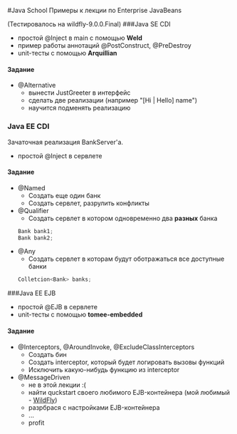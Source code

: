 
#Java School
Примеры к лекции по Enterprise JavaBeans

(Тестировалось на wildfly-9.0.0.Final)
###Java SE CDI
* простой @Inject в main с помощью **Weld**
* пример работы аннотаций @PostConstruct, @PreDestroy
* unit-тесты с помощью  **Arquillian**

#### Задание
* @Alternative
    * вынести JustGreeter в интерфейс
    * сделать две реализации (например "[Hi | Hello] name")
    * научится подменять реализацию
    
### Java EE CDI
Зачаточная реализация BankServer'а.
* простой @Inject в сервлете

#### Задание
* @Named
    * Создать еще один банк
    * Создать сервлет, разрулить конфликты
* @Qualifier
    * Создать сервлет в котором одновременно два **разных** банка
    ```java
    Bank bank1;
    Bank bank2;
    ```
* @Any    
    * Создать сервлет в которам будут оботражаться все доступные банки
    ```java
    Colletcion<Bank> banks;
    ```

###Java EE EJB
* простой @EJB в сервлете
* unit-тесты с помощью **tomee-embedded**

#### Задание
* @Interceptors, @AroundInvoke, @ExcludeClassInterceptors
    * Создать бин
    * Создать interceptor, который будет логировать вызовы функций
    * Исключить какую-нибудь функцию из interceptor
* @MessageDriven
    * не в этой лекции :(
    * найти quckstart своего любимого EJB-контейнера
    (мой любимый -  [WildFly](https://github.com/sgilda/wildfly-quickstart))
    * разрбрася с настройками EJB-контейнера
    * ...
    * profit    